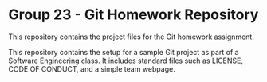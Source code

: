 # Group 23 - Git Homework Repository

This repository contains the project files for the Git homework assignment. 

This repository contains the setup for a sample Git project as part of a Software Engineering class. It includes standard files such as LICENSE, CODE OF CONDUCT, and a simple team webpage.


<!-- TODO:
Zenodo doi badge
https://zenodo.org/account/settings/github/
License badge
Test suite badge
Code coverage badge 
-->